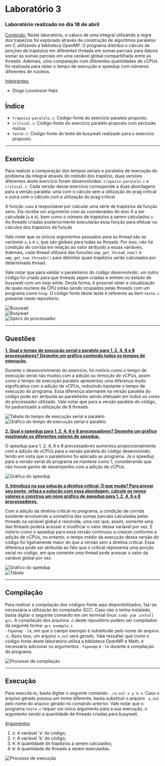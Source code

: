 <h1>Laboratório 3</h1>

<h3>Laboratório realizado no dia 18 de abril</h3>

<ins>Conteúdo:</ins> Neste laboratório, o cáluco de uma integral utilizando a regra dos trapézios foi explorado através da construção de algoritmos paralelos em C utilizando a biblioteca OpenMP. O programa distribui o cálculo de porções de trapézios em diferentes threads em somas parciais para depois somar as somas parciais em uma variável global compartilhada entre as threads. Ademais, uma comparação com diferentes quantidades de vCPUs foi realizada para obter o tempo de execução e speedup com números diferentes de núcleos.

<ins>Integrantes:</ins>

- Diogo Lourenzon Hatz

<h2>Índice</h2>

<ul>
<li><code>trapezio-paralelo.c</code>: Código-fonte do exercício paralelo proposto.</li>
<li><code>critical.c</code>: Código-fonte do exercício paralelo proposto com exclusão mútua.</li>
<li><code>teste.c</code>: Código-fonte do teste de busywait realizado para o exercício proposto.</li>
</ul>

<hr>
<h2>Exercício</h2>
Para realizar a comparação dos tempos seriais e paralelos de execução do problema da integral através do método dos trapézio, duas versões diferentes deste exercício foram desenvolvidas: <code>trapezio-paralelo.c</code> e <code>critical.c</code>. Cada versão desse exercício corresponde a duas abordagens para a versão paralela: uma com o cálculo sem a utilização do prag critical e outra com o cálculo com a utilização do prag critical. 

A função <code>soma</code> é responsável por calcular uma série de trapézios da função seno. Ela recebe um argumento com as coordenadas do eixo X a ser calculada (<code>a</code> e <code>b</code>), bem como o número de trapézios a serem calculados <code>n</code>. As threads criadas posteriormente executarão essa função para efetuar os cálculos dos trapézios da função

Vale notar que os únicos argumentos passados para as thread são as variáveis <code>a</code>, <code>b</code> e <code>n</code>, que são globais para todas as threads. Por isso, não há condição de corrida em relação ao valor atribuido a essas variáveis. Ademais, cada thread utilizará das funções <code>omp_get_thread_num()</code> e <code>omp_get_num_threads()</code> para delimitar quais trapézios serão calculados por determinada thread.

Vale notar que para validar o paralelismo do código desenvolvido, um outro código foi criado para que threads sejam criadas e entrem no estado de busywait com um loop while. Desta forma, é possível obter a visualização de quais núcleos da CPU estão sendo ocupados pelas threads com um programa como <code>htop</code>. O código fonte deste teste é referente ao item <code>teste.c</code> presente neste repositório.

<img src="https://raw.githubusercontent.com/Hatz-D/Parallel-Computing/main/src/Lab03/compilacao-teste.png" alt="Busywait">

<br>

<img src="https://raw.githubusercontent.com/Hatz-D/Parallel-Computing/main/src/Lab03/htop-teste.png" alt="Busywait">

<br>

<img src="https://raw.githubusercontent.com/Hatz-D/Parallel-Computing/main/src/Lab02b/specs.PNG" alt="Specs do processador">

<hr>

<h2>Questões</h2>
<ins><b>1. Qual o tempo de execução serial e paralelo para 1, 2, 4, 6 e 8 processadores? Desenhe um gráfico contendo todos os tempos de execução.</b></ins>

Durante o desenvolvimento do exercício, foi notório como o tempo de execução serial não mudou com a adição ou remoção de vCPUs, assim como o tempo de execução paralelo apresentou uma diferença muito significativa com a adição de vCPUs, reduzindo bastante o tempo de execução do programa. Essa diferença alarmante na versão paralela do código pode ser atribuída ao paralelismo sendo efetuado em todos os cores do processador utilizado. Vale notar que para a versão paralela do código, foi padronizado a utilização de 8 threads. 

<img src="https://raw.githubusercontent.com/Hatz-D/Parallel-Computing/main/src/Lab03/tabela-sem-critical.png" alt="Tabela do tempo de execução serial e paralelo">

<br>

<img src="https://raw.githubusercontent.com/Hatz-D/Parallel-Computing/main/src/Lab03/paralelo-vs-serial-sem-critical.png" alt="Gráfico do tempo de execução serial e paralelo">

<ins><b>2. Qual o speedup para 1, 2, 4, 6 e 8 processadores? Desenhe um gráfico mostrando os diferentes valores de speedup.</b></ins>

O speedup para 1, 2, 4, 6 e 8 processadores aumentou proporcionalmente com a adição de vCPUs para a versão paralela do código desenvolvido, tendo em vista que o paralelismo foi aplicado ao programa. Já o speedup para a versão serial do programa se manteve como 1, considerando que não houve ganho de desempenho com a adição de vCPUs.

<img src="https://raw.githubusercontent.com/Hatz-D/Parallel-Computing/main/src/Lab03/speedup.png" alt="Gráfico do speedup">

<ins><b>3. Introduza na sua solução a diretiva critical. O que muda? Para provar seu ponto, refaça a solução com essa abordagem, calcule os novos valores e construa um novo gráfico de speedup para 1, 2, 4, 6 e 8 processadores.</b></ins>

Com a adição da diretiva critical no programa, a condição de corrida existente envolvendo a somatória das somas parciais calculadas pelas threads na variável global é resolvida, uma vez que, assim, somente uma das threads poderá acessar e modificar o valor dessa variável por vez. É notório como o speedup para essa versão continuou a crescer conforme a adição de vCPUs, no entanto, o tempo médio da execução dessa versão do código foi ligeiramente maior do que a versão sem a diretiva critical. Essa diferença pode ser atribuída ao fato que o critical representa uma porção serial no código, em que somente uma thread pode acessar o valor da variável global por vez.

<img src="https://raw.githubusercontent.com/Hatz-D/Parallel-Computing/main/src/Lab03/speedup-critical.png" alt="Gráfico do speedup">

<br>

<img src="https://raw.githubusercontent.com/Hatz-D/Parallel-Computing/main/src/Lab03/tabela-critical.png" alt="Tabela">

<hr>

<h2>Compilação</h2>

Para realizar a compilação dos códigos-fonte aqui disponibilizados, faz-se necessária a utilização do compilador GCC. Caso não o tenha instalado, basta digitar o seguinte comando em um terminal linux: <code>sudo yum install gcc</code>. A compilação dos arquivos .c deste repositório podem ser compilados da seguinte forma: <code>gcc exemplo.c -fopenmp -lm</code>, em que o campo exemplo é substituído pelo nome do arquivo .c. Após isso, um arquivo <code>a.out</code> será gerado. Vale ressaltar que como o código-fonte deste laboratório utiliza a biblioteca OpenMP e Math, é necessário adicionar os argumentos <code>-fopenmp</code> e <code>-lm</code> durante a compilação do programa. 

<img src="https://raw.githubusercontent.com/Hatz-D/Parallel-Computing/main/src/Lab03/compilacao.png" alt="Processo de compilação">

<hr>

<h2>Execução</h2>
Para executá-lo, basta digitar o seguinte comando: <code>./a.out x y m n</code>. Caso o arquivo gerado possua um nome diferente, basta substituir o arquivo <code> a.out</code> pelo nome do arquivo gerado no comando anterior. Vale notar que o programa <code>teste.c</code> requer um único argumento para a sua execução, o argumento sendo a quantidade de threads criadas para busywait.

<ins>Argumentos</ins>

<ol>
<li><code>X</code>: A variável 'a' do código;</li>
<li><code>Y</code>: A variável 'b' do código;</li>
<li><code>M</code>: A quantidade de trapézios a serem calculados;</li>
<li><code>N</code>: A quantidade de threads a serem executadas.</li>
</ol>

<img src="https://raw.githubusercontent.com/Hatz-D/Parallel-Computing/main/src/Lab03/execucao-paralela-sem-critical.png" alt="Processo de execução">
